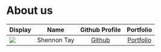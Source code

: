 # About us

Display |    Name     | Github Profile | Portfolio 
--------|:-----------:|:--------------:|:---------:
![](https://via.placeholder.com/100.png?text=Photo) | Shennon Tay | [Github](https://github.com/shennontay) | [Portfolio](docs/team/shennontay.md)

